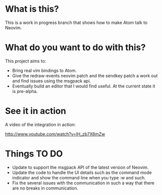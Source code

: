 # What is this?

This is a work in progress branch that shows how to make Atom talk to Neovim.

# What do you want to do with this?

This project aims to:

* Bring real vim bindings to Atom.
* Give the redraw-events neovim patch and the sendkey patch a work out and find
issues using the msgpack api.
* Eventually build an editor that I would find useful. At the current state it is
pre-alpha.

# See it in action

A video of the integration in action:

http://www.youtube.com/watch?v=lH_zb7X6mZw

# Things TO DO

* Update to support the msgpack API of the latest version of Neovim.
* Update the code to handle the UI details such as the command mode indicator
and show the command line when you type :w and such.
* Fix the several issues with the communication in such a way that there are no
breaks in communication.
